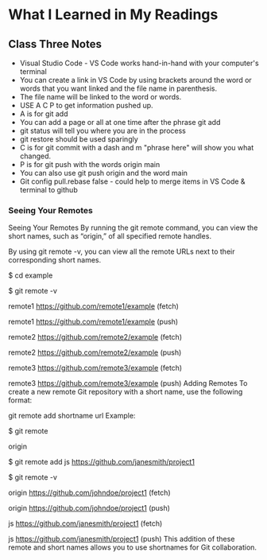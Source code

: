 # What I Learned in My Readings

## Class Three Notes

* Visual Studio Code - VS Code works hand-in-hand with your computer's terminal
* You can create a link in VS Code by using brackets around the word or words that you want linked and the file name in parenthesis.
* The file name will be linked to the word or words.
* USE A C P to get information pushed up.
* A is for git add
* You can add a page or all at one time after the phrase git add
* git status will tell you where you are in the process
* git restore should be used sparingly
* C is for git commit with a dash and m "phrase here" will show you what changed.
* P is for git push with the words origin main
* You can also use git push origin and the word main
* Git config pull.rebase false - could help to merge items in VS Code & terminal to github

### Seeing Your Remotes

Seeing Your Remotes
By running the git remote command, you can view the short names, such as “origin,” of all specified remote handles.

By using git remote -v, you can view all the remote URLs next to their corresponding short names.

$ cd example

$ git remote -v

remote1 https://github.com/remote1/example (fetch)

remote1 https://github.com/remote1/example (push)

remote2 https://github.com/remote2/example (fetch)

remote2 https://github.com/remote2/example (push)

remote3 https://github.com/remote3/example (fetch)

remote3 https://github.com/remote3/example (push)
Adding Remotes
To create a new remote Git repository with a short name, use the following format:

git remote add shortname url
Example:

$ git remote

origin

$ git remote add js https://github.com/janesmith/project1

$ git remote -v

origin https://github.com/johndoe/project1 (fetch)

origin https://github.com/johndoe/project1 (push)

js     https://github.com/janesmith/project1 (fetch)

js     https://github.com/janesmith/project1 (push)
This addition of these remote and short names allows you to use shortnames for Git collaboration.
